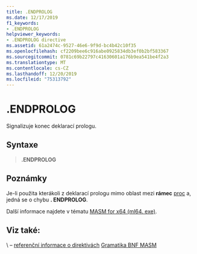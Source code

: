 ```yaml
---
title: .ENDPROLOG
ms.date: 12/17/2019
f1_keywords:
- .ENDPROLOG
helpviewer_keywords:
- .ENDPROLOG directive
ms.assetid: 61a2474c-9527-46e6-9f9d-bc4b42c10f35
ms.openlocfilehash: cf2209bee6c916abe0925834db3ef0b2bf583367
ms.sourcegitcommit: 0781c69b22797c41630601a176b9ea541be4f2a3
ms.translationtype: MT
ms.contentlocale: cs-CZ
ms.lasthandoff: 12/20/2019
ms.locfileid: "75313792"
---
```

# <a name="endprolog"></a>.ENDPROLOG

Signalizuje konec deklarací prologu.

## <a name="syntax"></a>Syntaxe

> **.ENDPROLOG**

## <a name="remarks"></a>Poznámky

Je-li použita kterákoli z deklarací prologu mimo oblast mezi **rámec** [proc](proc.md) a, jedná se o chybu **. ENDPROLOG**.

Další informace najdete v tématu [MASM for x64 (ml64. exe)](masm-for-x64-ml64-exe.md).

## <a name="see-also"></a>Viz také:

\ – [referenční informace o direktivách](directives-reference.md)
[Gramatika BNF MASM](masm-bnf-grammar.md)
